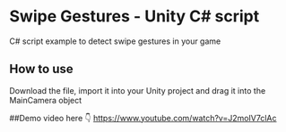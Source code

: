 # Swipe Gestures - Unity C# script

C# script example to detect swipe gestures in your game

## How to use
Download the file, import it into your Unity project and drag it into the MainCamera object

##Demo video here 👇
https://www.youtube.com/watch?v=J2moIV7clAc
